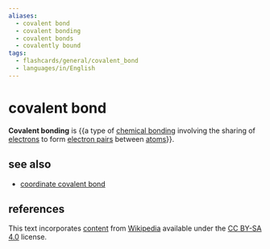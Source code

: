 ```yaml
---
aliases:
  - covalent bond
  - covalent bonding
  - covalent bonds
  - covalently bound
tags:
  - flashcards/general/covalent_bond
  - languages/in/English
---
```


# covalent bond

__Covalent bonding__ is {{a type of [chemical bonding](chemical%20bond.md) involving the sharing of [electrons](electron.md) to form [electron pairs](electron%20pair.md) between [atoms](atom.md)}}. <!--SR:!2024-09-28,287,210-->

## see also

- [coordinate covalent bond](coordinate%20covalent%20bond.md)

## references

This text incorporates [content](https://en.wikipedia.org/wiki/covalent_bond) from [Wikipedia](Wikipedia.md) available under the [CC BY-SA 4.0](https://creativecommons.org/licenses/by-sa/4.0/) license.

